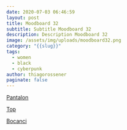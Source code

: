```yaml
---
date: 2020-07-03 06:46:59
layout: post
title: Moodboard 32
subtitle: Subtitle Moodboard 32
description: Description Moodboard 32
image: /assets/img/uploads/moodboard32.png
category: "{{slug}}"
tags:
  - women
  - black
  - cyberpunk
author: thiagorossener
paginate: false
---
```

[Pantalon](http://bit.do/fGmVc)

[Top](http://bit.do/fGmVh)

[Bocanci](http://bit.do/fGmVg)